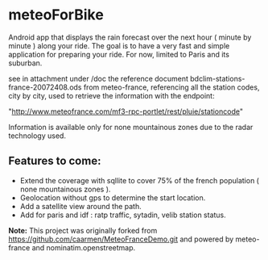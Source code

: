 # meteoForBike
Android app that displays the rain forecast over the next hour ( minute by minute ) along your ride.
The goal is to have a very fast and simple application for preparing your ride.
For now, limited to Paris and its suburban. 

see in attachment under /doc the reference document bdclim-stations-france-20072408.ods from meteo-france, referencing all the station codes, city by city, used to retrieve the information with the endpoint:

"http://www.meteofrance.com/mf3-rpc-portlet/rest/pluie/stationcode"

Information is available only for none mountainous zones due to the radar technology used.

## Features to come:
- Extend the coverage with sqllite to cover 75% of the french population ( none mountainous zones ).
- Geolocation without gps to determine the start location.
- Add a satellite view around the path. 
- Add for paris and idf : ratp traffic, sytadin, velib station status. 



**Note:** This project was originally forked from https://github.com/caarmen/MeteoFranceDemo.git and powered by meteo-france and nominatim.openstreetmap.
